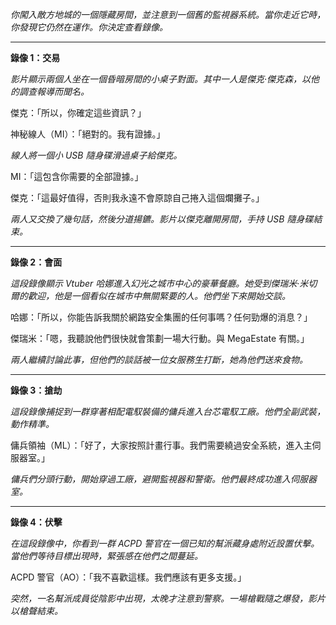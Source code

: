 _你闖入敵方地城的一個隱藏房間，並注意到一個舊的監視器系統。當你走近它時，你發現它仍然在運作。你決定查看錄像。_

---

**錄像 1：交易**

_影片顯示兩個人坐在一個昏暗房間的小桌子對面。其中一人是傑克·傑克森，以他的調查報導而聞名。_

傑克：「所以，你確定這些資訊？」

神秘線人（MI）：「絕對的。我有證據。」

_線人將一個小 USB 隨身碟滑過桌子給傑克。_

MI：「這包含你需要的全部證據。」

傑克：「這最好值得，否則我永遠不會原諒自己捲入這個爛攤子。」

_兩人又交換了幾句話，然後分道揚鑣。影片以傑克離開房間，手持 USB 隨身碟結束。_

---

**錄像 2：會面**

_這段錄像顯示 Vtuber 哈娜進入幻光之城市中心的豪華餐廳。她受到傑瑞米·米切爾的歡迎，他是一個看似在城市中無關緊要的人。他們坐下來開始交談。_

哈娜：「所以，你能告訴我關於網路安全集團的任何事嗎？任何勁爆的消息？」

傑瑞米：「嗯，我聽說他們很快就會策劃一場大行動。與 MegaEstate 有關。」

_兩人繼續討論此事，但他們的談話被一位女服務生打斷，她為他們送來食物。_

---

**錄像 3：搶劫**

_這段錄像捕捉到一群穿著相配電馭裝備的傭兵進入台芯電馭工廠。他們全副武裝，動作精準。_

傭兵領袖（ML）：「好了，大家按照計畫行事。我們需要繞過安全系統，進入主伺服器室。」

_傭兵們分頭行動，開始穿過工廠，避開監視器和警衛。他們最終成功進入伺服器室。_

---

**錄像 4：伏擊**

_在這段錄像中，你看到一群 ACPD 警官在一個已知的幫派藏身處附近設置伏擊。當他們等待目標出現時，緊張感在他們之間蔓延。_

ACPD 警官（AO）：「我不喜歡這樣。我們應該有更多支援。」

_突然，一名幫派成員從陰影中出現，太晚才注意到警察。一場槍戰隨之爆發，影片以槍聲結束。_
